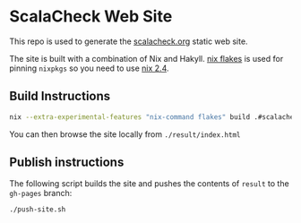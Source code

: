 # ScalaCheck Web Site

This repo is used to generate the [scalacheck.org](https://scalacheck.org/)
static web site.

The site is built with a combination of Nix and Hakyll. [nix
flakes](https://nixos.org/manual/nix/stable/command-ref/new-cli/nix3-flake.html)
is used for pinning `nixpkgs` so you need to use [nix
2.4](https://nixos.org/manual/nix/stable/release-notes/rl-2.4.html).

## Build Instructions

```sh
nix --extra-experimental-features "nix-command flakes" build .#scalacheck-web
```

You can then browse the site locally from `./result/index.html`

## Publish instructions

The following script builds the site and pushes the contents of `result` to the `gh-pages` branch:

```sh
./push-site.sh
```
